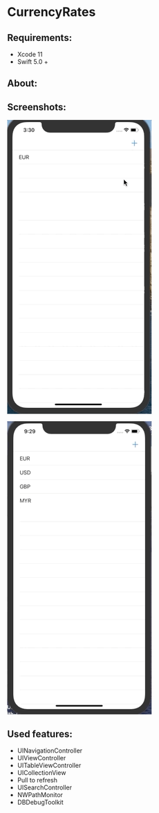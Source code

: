 # CurrencyRates

## Requirements: 
* Xcode 11 
* Swift 5.0 +

## About:


## Screenshots:
![](Screengifs/add_search.gif)

![](Screengifs/rate.gif)


## Used features:
* UINavigationController
* UIViewController
* UITableViewController
* UICollectionView
* Pull to refresh
* UISearchController
* NWPathMonitor
* DBDebugToolkit

